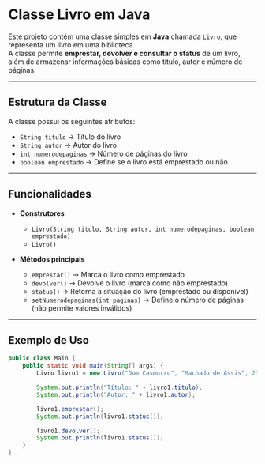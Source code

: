 #  Classe Livro em Java

Este projeto contém uma classe simples em **Java** chamada `Livro`, que representa um livro em uma biblioteca.  
A classe permite **emprestar, devolver e consultar o status** de um livro, além de armazenar informações básicas como título, autor e número de páginas.

---

##  Estrutura da Classe

A classe possui os seguintes atributos:

- `String titulo` → Título do livro  
- `String autor` → Autor do livro  
- `int numerodepaginas` → Número de páginas do livro  
- `boolean emprestado` → Define se o livro está emprestado ou não  

---

##  Funcionalidades

- **Construtores**  
  - `Livro(String titulo, String autor, int numerodepaginas, boolean emprestado)`  
  - `Livro()`  

- **Métodos principais**  
  - `emprestar()` → Marca o livro como emprestado  
  - `devolver()` → Devolve o livro (marca como não emprestado)  
  - `status()` → Retorna a situação do livro (emprestado ou disponível)  
  - `setNumerodepaginas(int paginas)` → Define o número de páginas (não permite valores inválidos)  

---

##  Exemplo de Uso

```java
public class Main {
    public static void main(String[] args) {
        Livro livro1 = new Livro("Dom Casmurro", "Machado de Assis", 256, false);

        System.out.println("Título: " + livro1.titulo);
        System.out.println("Autor: " + livro1.autor);

        livro1.emprestar();
        System.out.println(livro1.status());

        livro1.devolver();
        System.out.println(livro1.status());
    }
}
